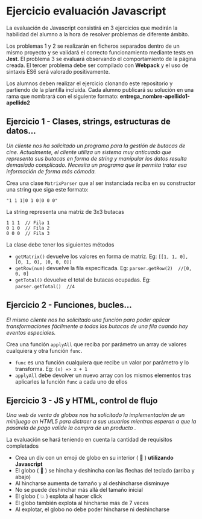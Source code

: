 
# Ejercicio evaluación Javascript

La evaluación de Javascript consistirá en 3 ejercicios que medirán la habilidad del alumno a la hora de resolver problemas de diferente ámbito.

Los problemas 1 y 2 se realizarán en ficheros separados dentro de un mismo proyecto y se validará el correcto funcionamiento mediante tests en **Jest**. El problema 3 se evaluará observando el comportamiento de la página creada. El tercer problema debe ser compilado con **Webpack** y el uso de sintaxis ES6 será valorado positivamente.

Los alumnos deben realizar el ejercicio clonando este repositorio y partiendo de la plantilla incluida. Cada alumno publicará su solución en una rama que nombrará con el siguiente formato: **entrega_nombre-apellido1-apellido2**



## Ejercicio 1 - Clases, strings, estructuras de datos...

*Un cliente nos ha solicitado un programa para la gestión de butacas de cine. Actualmente, el cliente utiliza un sistema muy anticuado que representa sus butacas en forma de string y manipular los datos  resulta demasiado complicado. Necesita un programa que le permita tratar esa información de forma más cómoda.*

Crea una clase `MatrixParser`  que al ser instanciada reciba en su constructor una string que siga este formato:

 `"1 1 1|0 1 0|0 0 0"`

La string representa una matriz de 3x3 butacas
```text
1 1 1  // Fila 1
0 1 0  // Fila 2
0 0 0  // Fila 3
```
La clase debe tener los siguientes métodos
- `getMatrix()` devuelve los valores en forma de matriz.  Eg: `[[1, 1, 0], [0, 1, 0], [0, 0, 0]]`
- `getRow(num)` devuelve la fila especificada. Eg:  `parser.getRow(2)  //[0, 0, 0]`
-  `getTotal()` devuelve el total de butacas ocupadas. Eg:  `parser.getTotal()  //4 `

## Ejercicio 2 - Funciones, bucles...

*El mismo cliente nos ha solicitado una función para poder aplicar transformaciones fácilmente a todas las butacas de una fila cuando hay eventos especiales.*

Crea una función `applyAll` que reciba por parámetro un array de valores cualquiera y otra función `func`. 
- `func` es una función cualquiera que recibe un valor por parámetro y lo transforma. Eg: `(x) => x + 1`
- `applyAll` debe devolver un nuevo array con los mismos elementos tras aplicarles la función `func` a cada uno de ellos

## Ejercicio 3 - JS y HTML, control de flujo

*Una web de venta de globos nos ha solicitado la implementación de un minijuego en HTML5 para distraer a sus usuarios mientras esperan a que la pasarela de pago valide la compra de un producto .*

La evaluación se hará teniendo  en cuenta la cantidad de requisitos completados

-   Crea un div con un emoji de globo en su interior ( 🎈 ) **utilizando Javascript**
-   El globo ( 🎈 ) se hincha y deshincha con las flechas del teclado (arriba y abajo)
-   Al hincharse aumenta de tamaño y al deshincharse disminuye
-   No se puede deshinchar más allá del tamaño inicial
-   El globo ( 💥 ) explota al hacer click
-   El globo también explota al hincharse más de 7 veces
-   Al explotar, el globo no debe poder hincharse ni deshincharse
